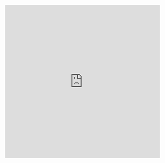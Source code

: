 

<iframe frameborder="0" width="100%" height="500px" src="https://replit.com/@AryanShah40/Aryanspersonal#README.md?embed=true"></iframe>